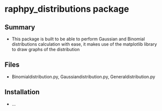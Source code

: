 # raphpy_distributions package

## Summary

- This package is built to be able to perform Gaussian and Binomial distributions
  calculation with ease, it makes use of the matplotlib library to draw graphs of the distribution

## Files

- Binomialdistribution.py, Gaussiandistribution.py, Generaldistribution.py

## Installation

- ...
